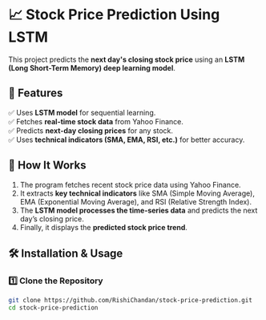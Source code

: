 # 📈 Stock Price Prediction Using LSTM

This project predicts the **next day's closing stock price** using an **LSTM (Long Short-Term Memory) deep learning model**. 

## 🚀 Features
✅ Uses **LSTM model** for sequential learning.  
✅ Fetches **real-time stock data** from Yahoo Finance.  
✅ Predicts **next-day closing prices** for any stock.  
✅ Uses **technical indicators (SMA, EMA, RSI, etc.)** for better accuracy.  

## 📌 How It Works
1. The program fetches recent stock price data using Yahoo Finance.
2. It extracts **key technical indicators** like SMA (Simple Moving Average), EMA (Exponential Moving Average), and RSI (Relative Strength Index).
3. The **LSTM model processes the time-series data** and predicts the next day’s closing price.
4. Finally, it displays the **predicted stock price trend**.

## 🛠 Installation & Usage
### 1️⃣ Clone the Repository
```bash
git clone https://github.com/RishiChandan/stock-price-prediction.git
cd stock-price-prediction
